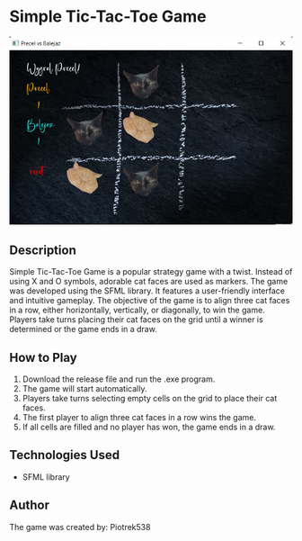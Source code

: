 # Simple Tic-Tac-Toe Game 

![Tic-Tac-Toe](screenshot.png)

## Description

Simple Tic-Tac-Toe Game is a popular strategy game with a twist. Instead of using X and O symbols, adorable cat faces are used as markers. The game was developed using the SFML library. It features a user-friendly interface and intuitive gameplay. The objective of the game is to align three cat faces in a row, either horizontally, vertically, or diagonally, to win the game. Players take turns placing their cat faces on the grid until a winner is determined or the game ends in a draw.

## How to Play

1. Download the release file and run the .exe program.
2. The game will start automatically.
3. Players take turns selecting empty cells on the grid to place their cat faces.
4. The first player to align three cat faces in a row wins the game.
5. If all cells are filled and no player has won, the game ends in a draw.

## Technologies Used

- SFML library 

## Author

The game was created by: Piotrek538


